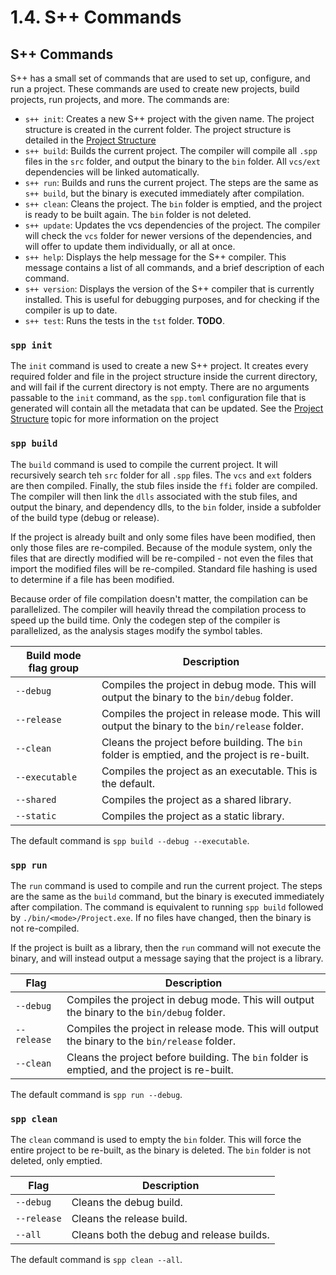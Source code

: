 # 1.4. S++ Commands

<primary-label ref="header-label"/>

<secondary-label ref="doc-wip"/>

## S++ Commands

S++ has a small set of commands that are used to set up, configure, and run a project. These commands are used to create
new projects, build projects, run projects, and more. The commands are:

- `s++ init`: Creates a new S++ project with the given name. The project structure is created in the current folder. The
  project structure is detailed in the [Project Structure](1-3-Project-Structure.md)
- `s++ build`: Builds the current project. The compiler will compile all `.spp` files in the `src` folder, and output
  the binary to the `bin` folder. All `vcs/ext` dependencies will be linked automatically.
- `s++ run`: Builds and runs the current project. The steps are the same as `s++ build`, but the binary is executed
  immediately after compilation.
- `s++ clean`: Cleans the project. The `bin` folder is emptied, and the project is ready to be built again. The `bin`
  folder is not deleted.
- `s++ update`: Updates the vcs dependencies of the project. The compiler will check the `vcs` folder for newer versions
  of the dependencies, and will offer to update them individually, or all at once.
- `s++ help`: Displays the help message for the S++ compiler. This message contains a list of all commands, and a brief
  description of each command.
- `s++ version`: Displays the version of the S++ compiler that is currently installed. This is useful for debugging
  purposes, and for checking if the compiler is up to date.
- `s++ test`: Runs the tests in the `tst` folder. **TODO**.

### `spp init`

The `init` command is used to create a new S++ project. It creates every required folder and file in the project
structure inside the current directory, and will fail if the current directory is not empty. There are no arguments
passable to the `init` command, as the `spp.toml` configuration file that is generated will contain all the metadata
that can be updated. See the [Project Structure](1-3-Project-Structure.md) topic for more information on the project

### `spp build`

The `build` command is used to compile the current project. It will recursively search teh `src` folder for all `.spp`
files. The `vcs` and `ext` folders are then compiled. Finally, the stub files inside the `ffi` folder are compiled. The
compiler will then link the `dlls` associated with the stub files, and output the binary, and dependency dlls, to the
`bin` folder, inside a subfolder of the build type (debug or release).

If the project is already built and only some files have been modified, then only those files are re-compiled. Because
of the module system, only the files that are directly modified will be re-compiled - not even the files that import the
modified files will be re-compiled. Standard file hashing is used to determine if a file has been modified.

Because order of file compilation doesn't matter, the compilation can be parallelized. The compiler will heavily thread
the compilation process to speed up the build time. Only the codegen step of the compiler is parallelized, as the
analysis stages modify the symbol tables.

| Build mode flag group | Description                                                                                    |
|-----------------------|------------------------------------------------------------------------------------------------|
| `--debug`             | Compiles the project in debug mode. This will output the binary to the `bin/debug` folder.     |
| `--release`           | Compiles the project in release mode. This will output the binary to the `bin/release` folder. |
| `--clean`             | Cleans the project before building. The `bin` folder is emptied, and the project is re-built.  |
| `--executable`        | Compiles the project as an executable. This is the default.                                    |
| `--shared`            | Compiles the project as a shared library.                                                      |
| `--static`            | Compiles the project as a static library.                                                      |

The default command is `spp build --debug --executable`.

### `spp run`

The `run` command is used to compile and run the current project. The steps are the same as the `build` command, but the
binary is executed immediately after compilation. The command is equivalent to running `spp build` followed by
`./bin/<mode>/Project.exe`. If no files have changed, then the binary is not re-compiled.

If the project is built as a library, then the `run` command will not execute the binary, and will instead output a
message saying that the project is a library.

| Flag        | Description                                                                                    |
|-------------|------------------------------------------------------------------------------------------------|
| `--debug`   | Compiles the project in debug mode. This will output the binary to the `bin/debug` folder.     |
| `--release` | Compiles the project in release mode. This will output the binary to the `bin/release` folder. |
| `--clean`   | Cleans the project before building. The `bin` folder is emptied, and the project is re-built.  |

The default command is `spp run --debug`.

### `spp clean`

The `clean` command is used to empty the `bin` folder. This will force the entire project to be re-built, as the binary
is deleted. The `bin` folder is not deleted, only emptied.

| Flag        | Description                               |
|-------------|-------------------------------------------|
| `--debug`   | Cleans the debug build.                   |
| `--release` | Cleans the release build.                 |
| `--all`     | Cleans both the debug and release builds. |

The default command is `spp clean --all`.
